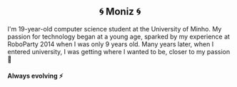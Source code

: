 <h2 align='center'>
 🌀 Moniz 🌀
</h2> 

<p>
  I'm 19-year-old computer science student at the University of Minho. My passion for technology began at a young age, sparked by my experience at RoboParty 2014 when I was only 9 years old. Many years      later, when I entered university, I was getting where I wanted to be, closer to my passion 💙
</p>


#### Always evolving ⚡
